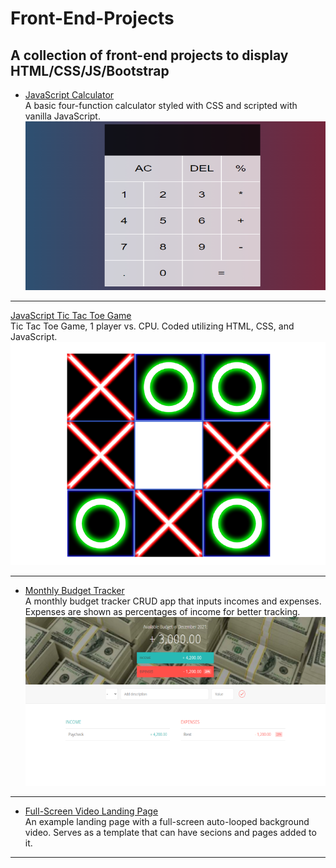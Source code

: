 # Front-End-Projects
<h2>A collection of front-end projects to display HTML/CSS/JS/Bootstrap</h2>


 - [JavaScript Calculator](https://github.com/techyjesse/Front-End-Projects/blob/main/calculator.html)<br>
A basic four-function calculator styled with CSS and scripted with vanilla JavaScript.<br>
![Calculator](https://github.com/techyjesse/Front-End-Projects/blob/main/img/Calculator.png?raw=true)
<hr>

[JavaScript Tic Tac Toe Game](https://github.com/techyjesse/Front-End-Projects/blob/main/TicTacToe.html)<br>
Tic Tac Toe Game, 1 player vs. CPU. Coded utilizing HTML, CSS, and JavaScript.
![Tic Tac Toe](https://github.com/techyjesse/Front-End-Projects/blob/main/img/ticTacToe.png?raw=true)
<hr>


 - [Monthly Budget Tracker](https://github.com/techyjesse/Front-End-Projects/blob/main/finances.html)<br>
A monthly budget tracker CRUD app that inputs incomes and expenses. Expenses are shown as percentages of income for better tracking.<br>
![Budget Tracker](https://github.com/techyjesse/Front-End-Projects/blob/main/img/budget.png?raw=true)
<hr>

 - [Full-Screen Video Landing Page](https://github.com/techyjesse/Front-End-Projects/blob/main/landingpage.html)<br>
An example landing page with a full-screen auto-looped background video. Serves as a template that can have secions and pages added to it.<br>
<hr>
